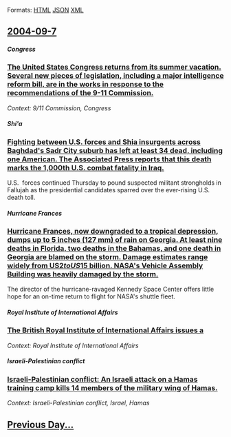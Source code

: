 
Formats: [HTML](2004/09/7/index.html)  [JSON](2004/09/7/index.json)  [XML](2004/09/7/index.xml)  

## [2004-09-7](/news/2004/09/7/index.md)

##### Congress
### [ The United States Congress returns from its summer vacation. Several new pieces of legislation, including a major intelligence reform bill, are in the works in response to the recommendations of the 9-11 Commission. ](/news/2004/09/7/the-united-states-congress-returns-from-its-summer-vacation-several-new-pieces-of-legislation-including-a-major-intelligence-reform-bill.md)
_Context: 9/11 Commission, Congress_

##### Shi'a
### [ Fighting between U.S. forces and Shia insurgents across Baghdad's Sadr City suburb has left at least 34 dead, including one American. The Associated Press reports that this death marks the 1,000th U.S. combat fatality in Iraq. ](/news/2004/09/7/fighting-between-u-s-forces-and-shia-insurgents-across-baghdad-s-sadr-city-suburb-has-left-at-least-34-dead-including-one-american-the-a.md)
U.S.&#160; forces continued Thursday to pound suspected militant strongholds in Fallujah as the presidential candidates sparred over the ever-rising U.S. death toll. 

##### Hurricane Frances
### [ Hurricane Frances, now downgraded to a tropical depression, dumps up to 5&nbsp;inches (127 mm) of rain on Georgia. At least nine deaths in Florida, two deaths in the Bahamas, and one death in Georgia are blamed on the storm. Damage estimates range widely from US$2 to US$15 billion. NASA's Vehicle Assembly Building was heavily damaged by the storm. ](/news/2004/09/7/hurricane-frances-now-downgraded-to-a-tropical-depression-dumps-up-to-5-nbsp-inches-127-mm-of-rain-on-georgia-at-least-nine-deaths-in.md)
The director of the hurricane-ravaged Kennedy Space Center offers little hope for an on-time return to flight for NASA&#39;s shuttle fleet.

##### Royal Institute of International Affairs
### [ The British Royal Institute of International Affairs issues a ](/news/2004/09/7/the-british-royal-institute-of-international-affairs-issues-a.md)
_Context: Royal Institute of International Affairs_

##### Israeli-Palestinian conflict
### [ Israeli-Palestinian conflict: An Israeli attack on a Hamas training camp kills 14 members of the military wing of Hamas. ](/news/2004/09/7/israeli-palestinian-conflict-an-israeli-attack-on-a-hamas-training-camp-kills-14-members-of-the-military-wing-of-hamas.md)
_Context: Israeli-Palestinian conflict, Israel, Hamas_

## [Previous Day...](/news/2004/09/6/index.md)

